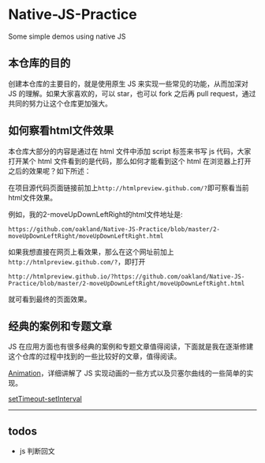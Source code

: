 # Native-JS-Practice
Some simple demos using native JS

## 本仓库的目的

创建本仓库的主要目的，就是使用原生 JS 来实现一些常见的功能，从而加深对 JS 的理解。如果大家喜欢的，可以 star，也可以 fork 之后再 pull request，通过共同的努力让这个仓库更加强大。

## 如何察看html文件效果

本仓库大部分的内容是通过在 html 文件中添加 script 标签来书写 js 代码，大家打开某个 html 文件看到的是代码，那么如何才能看到这个 html 在浏览器上打开之后的效果呢？如下所述：

在项目源代码页面链接前加上`http://htmlpreview.github.com/?`即可察看当前html文件效果。

例如，我的2-moveUpDownLeftRight的html文件地址是:

`https://github.com/oakland/Native-JS-Practice/blob/master/2-moveUpDownLeftRight/moveUpDownLeftRight.html`

如果我想直接在网页上看效果，那么在这个网址前加上`http://htmlpreview.github.com/?`，即打开

`http://htmlpreview.github.io/?https://github.com/oakland/Native-JS-Practice/blob/master/2-moveUpDownLeftRight/moveUpDownLeftRight.html`

就可看到最终的页面效果。

## 经典的案例和专题文章

JS 在应用方面也有很多经典的案例和专题文章值得阅读，下面就是我在逐渐修建这个仓库的过程中找到的一些比较好的文章，值得阅读。

[Animation](http://javascript.info/tutorial/animation)，详细讲解了 JS 实现动画的一些方式以及贝塞尔曲线的一些简单的实现。

[setTimeout-setInterval](http://javascript.info/tutorial/settimeout-setinterval)

---

## todos

- js 判断回文